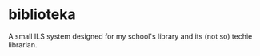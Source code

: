 # biblioteka
A small ILS system designed for my school's library and its (not so) techie librarian.

